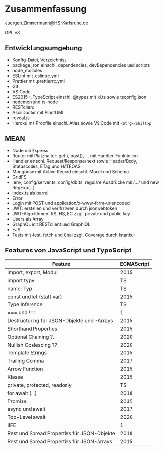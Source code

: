 # Zusammenfassung

<!--
  Copyright (C) 2020 - present Juergen Zimmermann, Hochschule Karlsruhe

  This program is free software: you can redistribute it and/or modify
  it under the terms of the GNU General Public License as published by
  the Free Software Foundation, either version 3 of the License, or
  (at your option) any later version.

  This program is distributed in the hope that it will be useful,
  but WITHOUT ANY WARRANTY; without even the implied warranty of
  MERCHANTABILITY or FITNESS FOR A PARTICULAR PURPOSE.  See the
  GNU General Public License for more details.

  You should have received a copy of the GNU General Public License
  along with this program.  If not, see <http://www.gnu.org/licenses/>.
-->

<Juergen.Zimmermann@HS-Karlsruhe.de>

GPL v3

## Entwicklungsumgebung

- Konfig-Datei, Verzeichniss
- package.json einschl. dependencies, devDependencies und scripts
- node_modules
- ESLint mit .eslintrc.yml
- Prettier mit .prettierrc.yml
- Git
- VS Code
- ES2015+, TypeScript einschl. @types mit .d.ts sowie tsconfig.json
- nodemon und ts-node
- RESTclient
- AsciiDoctor mit PlantUML
- reveal.js
- Heroku mit Procfile einschl. Atlas sowie VS Code mit `<Strg><Shift>p`

## MEAN

- Node mit Express
- Router mit Platzhalter: get(), post(), ... mit Handler-Funktionen
- Handler einschl. Request/Response/next sowie Header/Body, Statuscodes, ETag
  und HATEOAS
- Mongoose mit Active Record einschl. Model und Schema
- GridFS
- .env, config/server.ts, config/db.ts, reguläre Ausdrücke mit /.../ und new RegExp(...)
- index.ts als barrel
- Error
- Login mit POST und application/x-www-form-urlencoded
- JWT: erstellen und verifizieren durch jsonwebtoken
- JWT-Algorithmen: RS, HS, EC zzgl. private und public key
- Users als Array
- GraphQL mit RESTclient und GraphiQL
- EJS
- Tests mit Jest, fetch und Chai zzgl. Coverage durch Istanbul

## Features von JavaScript und TypeScript

| Feature                                     | ECMAScript |
| ------------------------------------------- | ---------- |
| import, export, Modul                       | 2015       |
| import type                                 | TS         |
| name: Typ                                   | TS         |
| const und let (statt var)                   | 2015       |
| Type Inference                              | TS         |
| === und !==                                 | 1          |
| Destructuring für JSON-Objekte und -Arrays  | 2015       |
| Shorthand Properties                        | 2015       |
| Optional Chaining ?.                        | 2020       |
| Nullish Coalescing ??                       | 2020       |
| Template Strings                            | 2015       |
| Trailing Comma                              | 2017       |
| Arrow Function                              | 2015       |
| Klasse                                      | 2015       |
| private, protected, readonly                | TS         |
| for await (...)                             | 2018       |
| Promise                                     | 2015       |
| async und await                             | 2017       |
| Top-Level await                             | 2020       |
| IIFE                                        | 1          |
| Rest und Spread Properties für JSON-Objekte | 2018       |
| Rest und Spread Properties für JSON-Arrays  | 2015       |
